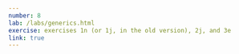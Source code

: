 ```yaml
---
number: 8
lab: /labs/generics.html
exercise: exercises 1n (or 1j, in the old version), 2j, and 3e
link: true
---
```

